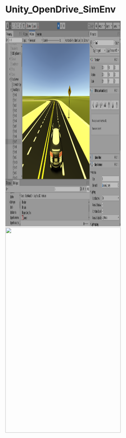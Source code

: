 # Unity_OpenDrive_SimEnv

<img src="https://raw.githubusercontent.com/IngTIKNA/Unity_OpenDrive_SimEnv/main/pics/MultiLane/Screenshot%20from%202020-09-24%2016-20-25.png" height="640" width="360">


<img src="https://user-images.githubusercontent.com/29532729/62936285-14210180-bdd2-11e9-8f71-64b381e1beb2.jpg" height="640" width="360">
